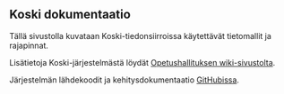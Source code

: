 ## Koski dokumentaatio

Tällä sivustolla kuvataan Koski-tiedonsiirroissa käytettävät tietomallit ja rajapinnat.

Lisätietoja Koski-järjestelmästä löydät [Opetushallituksen wiki-sivustolta](https://wiki.eduuni.fi/display/OPHPALV/Koski).

Järjestelmän lähdekoodit ja kehitysdokumentaatio [GitHubissa](https://github.com/Opetushallitus/koski).
